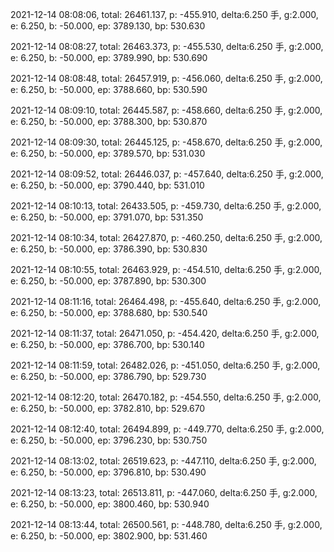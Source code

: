2021-12-14 08:08:06, total: 26461.137, p: -455.910, delta:6.250 手, g:2.000, e: 6.250, b: -50.000, ep: 3789.130, bp: 530.630

2021-12-14 08:08:27, total: 26463.373, p: -455.530, delta:6.250 手, g:2.000, e: 6.250, b: -50.000, ep: 3789.990, bp: 530.690

2021-12-14 08:08:48, total: 26457.919, p: -456.060, delta:6.250 手, g:2.000, e: 6.250, b: -50.000, ep: 3788.660, bp: 530.590

2021-12-14 08:09:10, total: 26445.587, p: -458.660, delta:6.250 手, g:2.000, e: 6.250, b: -50.000, ep: 3788.300, bp: 530.870

2021-12-14 08:09:30, total: 26445.125, p: -458.670, delta:6.250 手, g:2.000, e: 6.250, b: -50.000, ep: 3789.570, bp: 531.030

2021-12-14 08:09:52, total: 26446.037, p: -457.640, delta:6.250 手, g:2.000, e: 6.250, b: -50.000, ep: 3790.440, bp: 531.010

2021-12-14 08:10:13, total: 26433.505, p: -459.730, delta:6.250 手, g:2.000, e: 6.250, b: -50.000, ep: 3791.070, bp: 531.350

2021-12-14 08:10:34, total: 26427.870, p: -460.250, delta:6.250 手, g:2.000, e: 6.250, b: -50.000, ep: 3786.390, bp: 530.830

2021-12-14 08:10:55, total: 26463.929, p: -454.510, delta:6.250 手, g:2.000, e: 6.250, b: -50.000, ep: 3787.890, bp: 530.300

2021-12-14 08:11:16, total: 26464.498, p: -455.640, delta:6.250 手, g:2.000, e: 6.250, b: -50.000, ep: 3788.680, bp: 530.540

2021-12-14 08:11:37, total: 26471.050, p: -454.420, delta:6.250 手, g:2.000, e: 6.250, b: -50.000, ep: 3786.700, bp: 530.140

2021-12-14 08:11:59, total: 26482.026, p: -451.050, delta:6.250 手, g:2.000, e: 6.250, b: -50.000, ep: 3786.790, bp: 529.730

2021-12-14 08:12:20, total: 26470.182, p: -454.550, delta:6.250 手, g:2.000, e: 6.250, b: -50.000, ep: 3782.810, bp: 529.670

2021-12-14 08:12:40, total: 26494.899, p: -449.770, delta:6.250 手, g:2.000, e: 6.250, b: -50.000, ep: 3796.230, bp: 530.750

2021-12-14 08:13:02, total: 26519.623, p: -447.110, delta:6.250 手, g:2.000, e: 6.250, b: -50.000, ep: 3796.810, bp: 530.490

2021-12-14 08:13:23, total: 26513.811, p: -447.060, delta:6.250 手, g:2.000, e: 6.250, b: -50.000, ep: 3800.460, bp: 530.940

2021-12-14 08:13:44, total: 26500.561, p: -448.780, delta:6.250 手, g:2.000, e: 6.250, b: -50.000, ep: 3802.900, bp: 531.460
